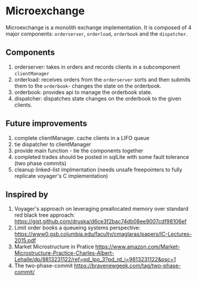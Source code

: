 # Microexchange

Microexchange is a monolith exchange implementation.  It is composed of 4 major components:
`orderserver`, `orderload`, `orderbook` and the `dispatcher`.

## Components

1. orderserver: takes in orders and records clients in a subcomponent `clientManager`
2. orderload: receives orders from the `orderserver` sorts and then submits them to the `orderbook`-
              changes the state on the orderbook.
3. orderbook: provides api to manage the orderbook state.
4. dispatcher: dispatches state changes on the orderbook to the given clients.

## Future improvements

1. complete clientManager. cache clients in a LIFO queue
1. tie dispatcher to clientManager
1. provide main function - tie the components together
1. completed trades should be posted in sqlLite with some fault tolerance (two phase commits)
1. cleanup linked-list implmentation (needs unsafe freepointers to fully replicate voyager's C implementation)

## Inspired by

1. Voyager's approach on leveraging preallocated memory over standard red black tree approach: https://gist.github.com/druska/d6ce3f2bac74db08ee9007cdf98106ef
2. Limit order books a queueing systems perspective: https://www0.gsb.columbia.edu/faculty/cmaglaras/papers/IC-Lectures-2015.pdf
3. Market Microstructure in Pratice https://www.amazon.com/Market-Microstructure-Practice-Charles-Albert-Lehalle/dp/9813231122/ref=pd_lpo_3?pd_rd_i=9813231122&psc=1
4. The two-phase-commit https://bravenewgeek.com/tag/two-phase-commit/
